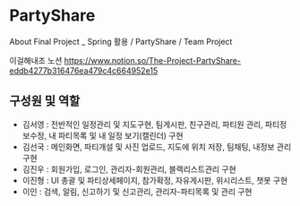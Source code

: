 # PartyShare
About Final Project _ Spring 활용 / PartyShare / Team Project

이걸해내조 노션 https://www.notion.so/The-Project-PartyShare-eddb4277b316476ea479c4c664952e15

## 구성원 및 역할

- 김서영 : 전반적인 일정관리 및 지도구현, 팀게시판, 친구관리, 파티원 관리, 파티정보수정, 내 파티목록 및 내 일정 보기(캘린더) 구현
- 김선국 : 메인화면, 파티개설 및 사진 업로드, 지도에 위치 저장, 팀채팅, 내정보 관리 구현
- 김진우 : 회원가입, 로그인, 관리자-회원관리, 블랙리스트관리 구현
- 이진형 : UI 총괄 및 파티상세페이지, 참가확정, 자유게시판, 위시리스트, 챗봇 구현
- 이인 : 검색, 알림, 신고하기 및 신고관리, 관리자-파티목록 및 관리 구현
